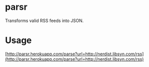 # parsr

Transforms valid RSS feeds into JSON.

# Usage

[http://parsr.herokuapp.com/parse?url=http://nerdist.libsyn.com/rss](http://parsr.herokuapp.com/parse?url=http://nerdist.libsyn.com/rss)
